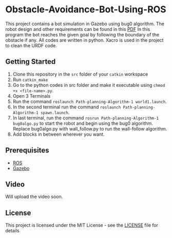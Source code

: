 # Obstacle-Avoidance-Bot-Using-ROS
This project contains a bot simulation in Gazebo using bug0 algorithm. The robot design and other requirements can be found in this [PDF](assignment.pdf)
In this program the bot reaches the given goal by following the boundary of the obstacle if any. All codes are written in python.
Xacro is used in the project to clean the URDF code.

## Getting Started

1. Clone this repository in the `src` folder of your `catkin` workspace
2. Run `catkin_make`
3. Go to the python codes in src folder and make it executable using `chmod +x <file-name>.py`. 
3. Open 3 Terminals
4. Run the command `roslaunch Path-planning-Algorithm-1 world1.launch`. 
5. In the second terminal run the command `roslaunch Path-planning-Algorithm-1 spawn.launch`.
6. In last terminal, run the command `rosrun Path-planning-Algorithm-1 bug0algo.py` to start the robot and begin using the bug0 algorithm. Replace bug0algo.py with wall_follow.py to run the wall-follow algorithm.
7. Add blocks in between wherever you want.

## Prerequisites

* [ROS](http://wiki.ros.org/kinetic)  
* [Gazebo](http://wiki.ros.org/gazebo_ros_pkgs)


## Video

Will upload the video soon.

## License

This project is licensed under the MIT License - see the [LICENSE](LICENSE) file for details
